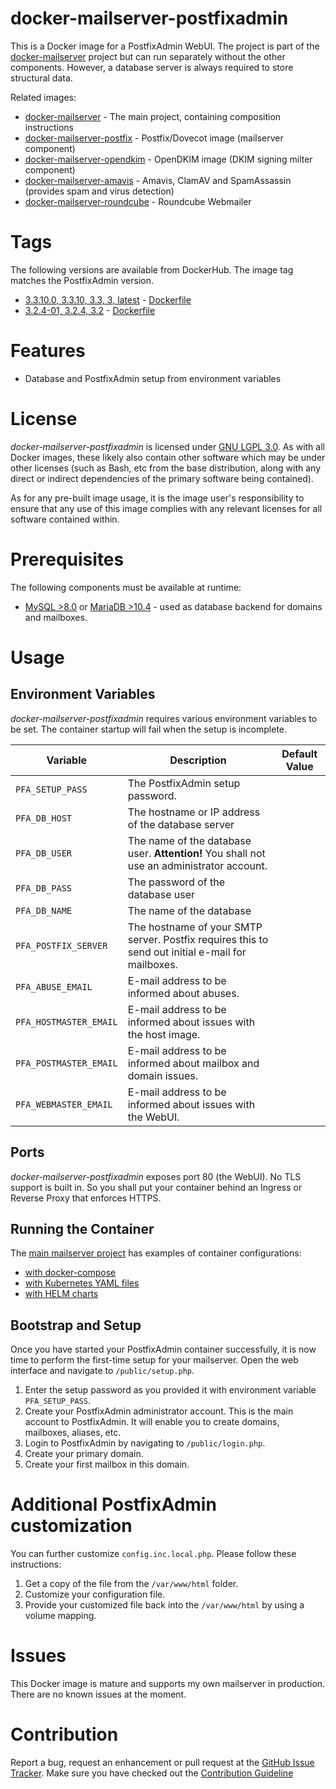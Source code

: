 # docker-mailserver-postfixadmin
This is a Docker image for a PostfixAdmin WebUI. The project is part of the 
[docker-mailserver](https://github.com/technicalguru/docker-mailserver) project but can run separately 
without the other components. However, a database server is always required to store structural data. 

Related images:
* [docker-mailserver](https://github.com/technicalguru/docker-mailserver) - The main project, containing composition instructions
* [docker-mailserver-postfix](https://github.com/technicalguru/docker-mailserver-postfix) - Postfix/Dovecot image (mailserver component)
* [docker-mailserver-opendkim](https://github.com/technicalguru/docker-mailserver-opendkim) - OpenDKIM image (DKIM signing milter component)
* [docker-mailserver-amavis](https://github.com/technicalguru/docker-mailserver-amavis) - Amavis, ClamAV and SpamAssassin (provides spam and virus detection)
* [docker-mailserver-roundcube](https://github.com/technicalguru/docker-mailserver-roundcube) - Roundcube Webmailer

# Tags
The following versions are available from DockerHub. The image tag matches the PostfixAdmin version.

* [3.3.10.0, 3.3.10, 3.3, 3, latest](https://hub.docker.com/repository/docker/technicalguru/mailserver-postfixadmin) - [Dockerfile](https://github.com/technicalguru/docker-mailserver-postfixadmin/blob/3.3.10.0/Dockerfile)
* [3.2.4-01, 3.2.4, 3.2](https://hub.docker.com/repository/docker/technicalguru/mailserver-postfixadmin) - [Dockerfile](https://github.com/technicalguru/docker-mailserver-postfixadmin/blob/3.2.4-01/Dockerfile)

# Features
* Database and PostfixAdmin setup from environment variables

# License
_docker-mailserver-postfixadmin_  is licensed under [GNU LGPL 3.0](LICENSE.md). As with all Docker images, these likely also contain other software which may be under other licenses (such as Bash, etc from the base distribution, along with any direct or indirect dependencies of the primary software being contained).

As for any pre-built image usage, it is the image user's responsibility to ensure that any use of this image complies with any relevant licenses for all software contained within.

# Prerequisites
The following components must be available at runtime:
* [MySQL >8.0](https://hub.docker.com/\_/mysql) or [MariaDB >10.4](https://hub.docker.com/\_/mariadb) - used as database backend for domains and mailboxes. 

# Usage

## Environment Variables
_docker-mailserver-postfixadmin_  requires various environment variables to be set. The container startup will fail when the setup is incomplete.

| **Variable** | **Description** | **Default Value** |
|------------|---------------|-----------------|
| `PFA_SETUP_PASS` | The PostfixAdmin setup password. |  |
| `PFA_DB_HOST` | The hostname or IP address of the database server |  |
| `PFA_DB_USER` | The name of the database user. **Attention!** You shall not use an administrator account. |  |
| `PFA_DB_PASS` | The password of the database user |  |
| `PFA_DB_NAME` | The name of the database | |
| `PFA_POSTFIX_SERVER` | The hostname of your SMTP server. Postfix requires this to send out initial e-mail for mailboxes. |  |
| `PFA_ABUSE_EMAIL` | E-mail address to be informed about abuses. |  |
| `PFA_HOSTMASTER_EMAIL` | E-mail address to be informed about issues with the host image. |  |
| `PFA_POSTMASTER_EMAIL` | E-mail address to be informed about mailbox and domain issues. |  |
| `PFA_WEBMASTER_EMAIL` | E-mail address to be informed about issues with the WebUI. |  |

## Ports
_docker-mailserver-postfixadmin_  exposes port 80 (the WebUI). No TLS support is built in. So you shall put your container behind an Ingress or Reverse Proxy that enforces HTTPS.

## Running the Container
The [main mailserver project](https://github.com/technicalguru/docker-mailserver) has examples of container configurations:
* [with docker-compose](https://github.com/technicalguru/docker-mailserver/tree/master/examples/docker-compose)
* [with Kubernetes YAML files](https://github.com/technicalguru/docker-mailserver/tree/master/examples/kubernetes)
* [with HELM charts](https://github.com/technicalguru/docker-mailserver/tree/master/examples/helm-charts)

## Bootstrap and Setup
Once you have started your PostfixAdmin container successfully, it is now time to perform the first-time setup for your mailserver. Open the web interface and navigate to `/public/setup.php`.

1. Enter the setup password as you provided it with environment variable `PFA_SETUP_PASS`.
1. Create your PostfixAdmin administrator account. This is the main account to PostfixAdmin. It will enable you to create domains, mailboxes, aliases, etc.
1. Login to PostfixAdmin by navigating to `/public/login.php`.
1. Create your primary domain.
1. Create your first mailbox in this domain.

# Additional PostfixAdmin customization
You can further customize `config.inc.local.php`. Please follow these instructions:

1. Get a copy of the file from the `/var/www/html` folder. 
1. Customize your configuration file.
1. Provide your customized file back into the `/var/www/html` by using a volume mapping.

# Issues
This Docker image is mature and supports my own mailserver in production. There are no known issues at the moment.


# Contribution
Report a bug, request an enhancement or pull request at the [GitHub Issue Tracker](https://github.com/technicalguru/docker-mailserver-postfixadmin/issues). Make sure you have checked out the [Contribution Guideline](CONTRIBUTING.md)


